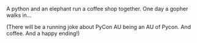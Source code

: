 A python and an elephant run a coffee shop together. One day a gopher walks in...

(There will be a running joke about PyCon AU being an AU of Pycon. And coffee. And a happy ending!)

